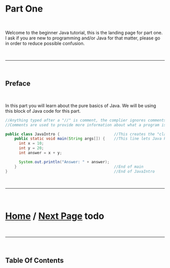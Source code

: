 # Part One

<br>

Welcome to the beginner Java tutorial, this is the landing page for part one. I ask if you are new to programming and/or Java for that matter, please go in order to reduce possible confusion. 

<br>

***

<br> 

## Preface

<br>

In this part you will learn about the pure basics of Java.
We will be using this block of Java code for this part. 

````Java
//Anything typed after a "//" is comment, the complier ignores comments
//Comments are used to provide more information about what a program is doing.

public class JavaIntro {                        //This creates the "class", for now think of each class like a document or file
    public static void main(String args[]) {    //This line lets Java know what to run when you click execute below
      int x = 10;
      int y = 20;
      int answer = x + y;

      System.out.println("Answer: " + answer);
    }                                           //End of main
}                                               //End of JavaIntro
````

<br>

***

<br>

# [Home]() / [Next Page]() todo

<br>

***

<br> 

## Table Of Contents
